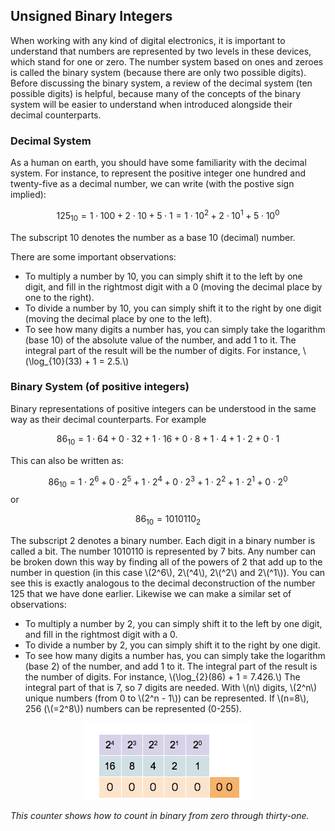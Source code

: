 ## Unsigned Binary Integers

When working with any kind of digital electronics, it is important to
understand that numbers are represented by two levels in these devices, 
which stand for one or zero. The number system based on ones and zeroes
is called the binary system (because there are only two possible
digits). Before discussing the binary system, a review of the decimal
system (ten possible digits) is helpful, because many of the concepts
of the binary system will be easier to understand when introduced
alongside their decimal counterparts.

### Decimal System 

As a human on earth, you should have some familiarity with the
decimal system. For instance, to represent the positive integer one
hundred and twenty-five as a decimal number, we can write (with the
postive sign implied):

$$ 125_{10} = 1 \cdot 100 + 2 \cdot 10 + 5 \cdot 1 = 1 \cdot 10^2 + 2
\cdot 10^1 + 5 \cdot 10^0 $$

The subscript 10 denotes the number as a base 10 (decimal) number.

There are some important observations: 
- To multiply a number by 10, you can simply shift it to the left by
  one digit, and fill in the rightmost digit with a 0 (moving the
  decimal place by one to the right). 
- To divide a number by 10, you can simply shift it to the right by
  one digit (moving the decimal place by one to the left). 
- To see how many digits a number has, you can simply take the
  logarithm (base 10) of the absolute value of the number, and add 1
  to it. The integral part of the result will be the number of digits.
  For instance, \\(\log_{10}(33) + 1 = 2.5.\\) 

### Binary System (of positive integers)

Binary representations of positive integers can be understood in the same 
way as their decimal counterparts. For example

$$ 86_{10}=1 \cdot 64+0 \cdot 32+1 \cdot 16+0 \cdot 8+1 \cdot 4+1
\cdot 2+0 \cdot 1 $$

This can also be written as:

$$ 86_{10}=1 \cdot 2^{6} +0 \cdot 2^{5}+1 \cdot 2^{4}+0 \cdot 2^{3}+1
\cdot 2^{2}+1 \cdot 2^{1}+0 \cdot 2^{0} $$ or

$$ 86_{10}=1010110_{2} $$

The subscript 2 denotes a binary number. Each digit in a binary number
is called a bit. The number 1010110 is represented by 7 bits. Any
number can be broken down this way by finding all of the powers of 2
that add up to the number in question (in this case \\(2^6\\), 2\\(^4\\), 2\\(^2\\) and
2\\(^1\\)). You can see this is exactly analogous to the decimal
deconstruction of the number 125 that we have done earlier. Likewise we
can make a similar set of observations:

- To multiply a number by 2, you can simply shift it to the left by one
  digit, and fill in the rightmost digit with a 0. 
- To divide a number by 2, you can simply shift it to the right by one
  digit. 
- To see how many digits a number has, you can simply take the
  logarithm (base 2) of the number, and add 1 to it. The integral part
  of the result is the number of digits. For instance, \\(\log_{2}(86) + 1 =
  7.426.\\) The integral part of that is 7, so 7 digits are needed. With \\(n\\)
  digits, \\(2^n\\) unique numbers (from 0 to \\(2^n - 1\\)) can be represented. 
  If \\(n=8\\), 256 (\\(=2^8\\)) numbers can be represented (0-255).

<p align="center"> <img src="../assets/figures/01-fundamentals/binary_counter.gif" alt="Binary counter"/> </p>

*This counter shows how to count in binary from zero through
thirty-one.*

